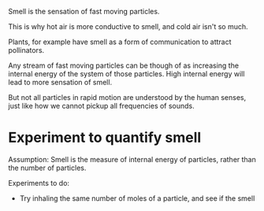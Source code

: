 Smell is the sensation of fast moving particles.

This is why hot air is more conductive to smell, and cold air isn't so much.

Plants, for example have smell as a form of communication to attract pollinators.

Any stream of fast moving particles can be though of as increasing the internal energy of the system of those particles. High internal energy will lead to more sensation of smell.

But not all particles in rapid motion are understood by the human senses, just like how we cannot pickup all frequencies of sounds.


# Experiment to quantify smell
Assumption: Smell is the measure of internal energy of particles, rather than the number of particles.

Experiments to do:
- Try inhaling the same number of moles of a particle, and see if the smell